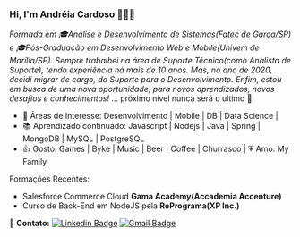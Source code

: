 ### Hi, I'm Andréia Cardoso 👋👩‍💻

<i>Formada em 🎓Análise e Desenvolvimento de Sistemas(Fatec de Garça/SP) e 🎓Pós-Graduação em Desenvolvimento Web e Mobile(Univem de Marília/SP). Sempre trabalhei na área de Suporte Técnico(como Analista de Suporte), tendo experiência há mais de 10 anos. Mas, no ano de 2020, decidi migrar de cargo, do Suporte para o Desenvolvimento. Enfim, estou em busca de uma nova oportunidade, para novos aprendizados, novos desafios e conhecimentos!</i> 
... próximo nível nunca será o ultimo 🚀 

- 🎯 Áreas de Interesse: Desenvolvimento | Mobile | DB | Data Science |
- 📚 Aprendizado continuado: Javascript | Nodejs | Java | Spring | MongoDB | MySQL | PostgreSQL
- 👍 Gosto: Games | Byke | Music | Beer | Coffee | Churrasco | 💗 Amo: My Family

Formações Recentes:
- Salesforce Commerce Cloud **Gama Academy(Accademia Accenture)**
- Curso de Back-End em NodeJS pela **RePrograma(XP Inc.)**


**📱 Contato:**
[![Linkedin Badge](https://img.shields.io/badge/-LinkedIn-blue?style=flat-square&logo=Linkedin&logoColor=white&link=https://www.linkedin.com/in/andreia-rcardoso/)](https://www.linkedin.com/in/andreia-rcardoso/) 
[![Gmail Badge](https://img.shields.io/badge/-Gmail-c14438?style=flat-square&logo=Gmail&logoColor=white&link=mailtoandreia.netsys@gmail.com)](mailto:andreia.netsys@gmail.com) 



